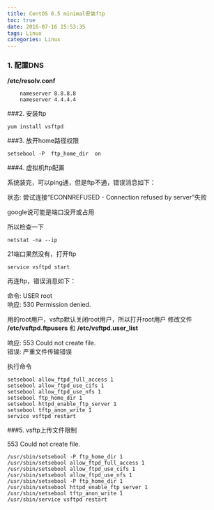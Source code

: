 ```yaml
---
title: CentOS 6.5 minimal安装ftp
toc: true
date: 2016-07-16 15:53:35
tags: Linux
categories: Linux
---
```



### 1. 配置DNS

**/etc/resolv.conf**
```shell
	nameserver 8.8.8.8
	nameserver 4.4.4.4
```
###2. 安装ftp
```shell
yum install vsftpd
```
###3. 放开home路径权限
```shell
setsebool -P  ftp_home_dir  on
```
###4. 虚拟机ftp配置

系统装完，可以ping通，但是ftp不通，错误消息如下：

状态:      尝试连接“ECONNREFUSED - Connection refused by server”失败

google说可能是端口没开或占用

所以检查一下
```shell
netstat -na --ip
```
21端口果然没有，打开ftp
```shell
service vsftpd start
```
再连ftp，错误消息如下：

命令:      USER root  
响应:      530 Permission denied.

用的root用户，vsftp默认关闭root用户，所以打开root用户
修改文件 **/etc/vsftpd.ftpusers** 和 **/etc/vsftpd.user_list**


响应: 553 Could not create file.  
错误: 严重文件传输错误

执行命令
```shell
setsebool allow_ftpd_full_access 1
setsebool allow_ftpd_use_cifs 1
setsebool allow_ftpd_use_nfs 1
setsebool ftp_home_dir 1
setsebool httpd_enable_ftp_server 1
setsebool tftp_anon_write 1
service vsftpd restart
```
###5. vsftp上传文件限制

553 Could not create file.
```shell
/usr/sbin/setsebool -P ftp_home_dir 1
/usr/sbin/setsebool allow_ftpd_full_access 1
/usr/sbin/setsebool allow_ftpd_use_cifs 1
/usr/sbin/setsebool allow_ftpd_use_nfs 1
/usr/sbin/setsebool -P ftp_home_dir 1
/usr/sbin/setsebool httpd_enable_ftp_server 1
/usr/sbin/setsebool tftp_anon_write 1
/usr/sbin/service vsftpd restart
```
